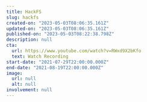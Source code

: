 ```yaml
---
title: HackFS
slug: hackfs
created-on: "2023-05-03T08:06:35.161Z"
updated-on: "2023-05-03T08:06:35.161Z"
published-on: "2023-05-03T08:22:38.798Z"
description: null
cta:
  url: https://www.youtube.com/watch?v=RWxd9X2bKfo
  text: Watch Recording
start-date: "2021-07-29T22:00:00.000Z"
end-date: "2021-08-19T22:00:00.000Z"
image:
  url: null
  alt: null
involvement: null
---
```

